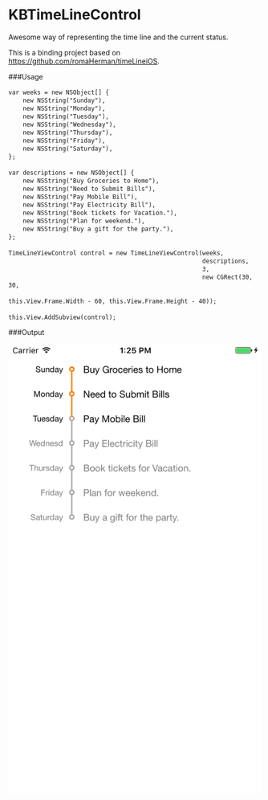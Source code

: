 # KBTimeLineControl

Awesome way of representing the time line and the current status.

This is a binding project based on https://github.com/romaHerman/timeLineiOS.

###Usage

```
var weeks = new NSObject[] {
	new NSString("Sunday"),
	new NSString("Monday"),
	new NSString("Tuesday"),
	new NSString("Wednesday"),
	new NSString("Thursday"),
	new NSString("Friday"),
	new NSString("Saturday"),
};

var descriptions = new NSObject[] {
	new NSString("Buy Groceries to Home"),
	new NSString("Need to Submit Bills"),
	new NSString("Pay Mobile Bill"),
	new NSString("Pay Electricity Bill"),
	new NSString("Book tickets for Vacation."),
	new NSString("Plan for weekend."),
	new NSString("Buy a gift for the party."),
};

TimeLineViewControl control = new TimeLineViewControl(weeks,
													  descriptions,
													  3,
													  new CGRect(30, 30,
																 this.View.Frame.Width - 60, this.View.Frame.Height - 40));

this.View.AddSubview(control);
```

###Output

![](https://github.com/guntidheerajkumar/KBTimeLineControl/blob/master/output.png)
